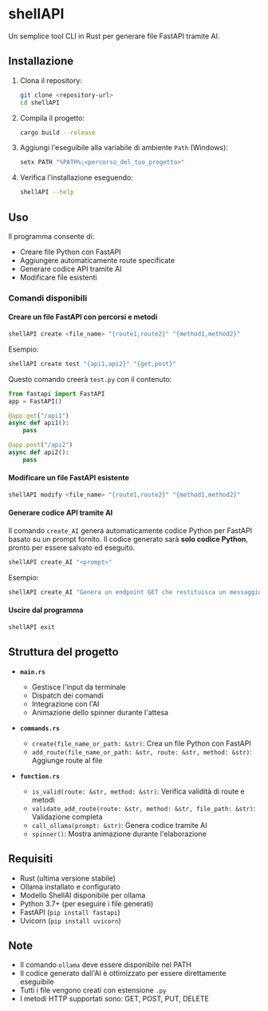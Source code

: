 # shellAPI

Un semplice tool CLI in Rust per generare file FastAPI tramite AI.

## Installazione

1. Clona il repository:
   ```sh
   git clone <repository-url>
   cd shellAPI
   ```
2. Compila il progetto:
   ```sh
   cargo build --release
   ```
3. Aggiungi l'eseguibile alla variabile di ambiente `Path` (Windows):
   ```sh
   setx PATH "%PATH%;<percorso_del_tuo_progetto>"
   ```
4. Verifica l'installazione eseguendo:
   ```sh
   shellAPI --help
   ```

## Uso

Il programma consente di:
- Creare file Python con FastAPI
- Aggiungere automaticamente route specificate
- Generare codice API tramite AI
- Modificare file esistenti

### Comandi disponibili

#### **Creare un file FastAPI con percorsi e metodi**
```sh
shellAPI create <file_name> "{route1,route2}" "{method1,method2}"
```
Esempio:
```sh
shellAPI create test "{api1,api2}" "{get,post}"
```
Questo comando creerà `test.py` con il contenuto:
```python
from fastapi import FastAPI
app = FastAPI()

@app.get("/api1")
async def api1():
    pass

@app.post("/api2")
async def api2():
    pass
```

#### **Modificare un file FastAPI esistente**
```sh
shellAPI modify <file_name> "{route1,route2}" "{method1,method2}"
```

#### **Generare codice API tramite AI**
Il comando `create_AI` genera automaticamente codice Python per FastAPI basato su un prompt fornito.
Il codice generato sarà **solo codice Python**, pronto per essere salvato ed eseguito.

```sh
shellAPI create_AI "<prompt>"
```
Esempio:
```sh
shellAPI create_AI "Genera un endpoint GET che restituisca un messaggio di benvenuto"
```

#### **Uscire dal programma**
```sh
shellAPI exit
```

## Struttura del progetto

- **`main.rs`**
  - Gestisce l'input da terminale
  - Dispatch dei comandi
  - Integrazione con l'AI
  - Animazione dello spinner durante l'attesa

- **`commands.rs`**
  - `create(file_name_or_path: &str)`: Crea un file Python con FastAPI
  - `add_route(file_name_or_path: &str, route: &str, method: &str)`: Aggiunge route al file

- **`function.rs`**
  - `is_valid(route: &str, method: &str)`: Verifica validità di route e metodi
  - `validate_add_route(route: &str, method: &str, file_path: &str)`: Validazione completa
  - `call_ollama(prompt: &str)`: Genera codice tramite AI
  - `spinner()`: Mostra animazione durante l'elaborazione

## Requisiti

- Rust (ultima versione stabile)
- Ollama installato e configurato
- Modello ShellAI disponibile per ollama
- Python 3.7+ (per eseguire i file generati)
- FastAPI (`pip install fastapi`)
- Uvicorn (`pip install uvicorn`)

## Note

- Il comando `ollama` deve essere disponibile nel PATH
- Il codice generato dall'AI è ottimizzato per essere direttamente eseguibile
- Tutti i file vengono creati con estensione `.py`
- I metodi HTTP supportati sono: GET, POST, PUT, DELETE